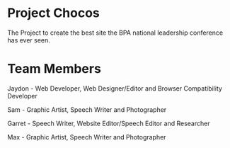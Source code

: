 Project Chocos
==============

The Project to create the best site the BPA national leadership conference
has ever seen.

Team Members
============

Jaydon - Web Developer, Web Designer/Editor and Browser Compatibility Developer

Sam - Graphic Artist, Speech Writer and Photographer

Garret - Speech Writer, Website Editor/Speech Editor and Researcher

Max - Graphic Artist, Speech Writer and Photographer